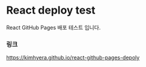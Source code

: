 # React deploy test

React GitHub Pages 배포 테스트 입니다.

### 링크

https://kimhyera.github.io/react-github-pages-depoly

